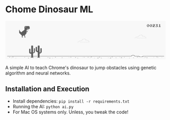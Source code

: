 # Chome Dinosaur ML

<p align="center"> 
<img src="dino.gif">
</p>

A simple AI to teach Chrome's dinosaur to jump obstacles using genetic algorithm and neural networks.

## Installation and Execution

* Install dependencies: `pip install -r requirements.txt`
* Running the AI: `python ai.py`
* For Mac OS systems only. Unless, you tweak the code!

